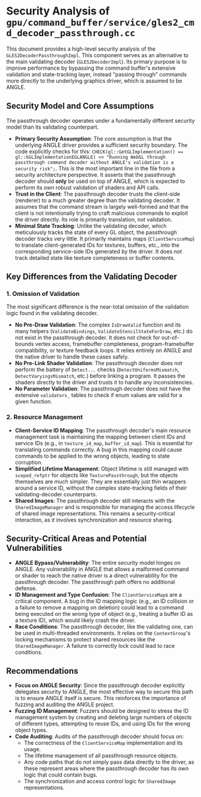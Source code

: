 # Security Analysis of `gpu/command_buffer/service/gles2_cmd_decoder_passthrough.cc`

This document provides a high-level security analysis of the `GLES2DecoderPassthroughImpl`. This component serves as an alternative to the main validating decoder (`GLES2DecoderImpl`). Its primary purpose is to improve performance by bypassing the command buffer's extensive validation and state-tracking layer, instead "passing through" commands more directly to the underlying graphics driver, which is assumed to be ANGLE.

## Security Model and Core Assumptions

The passthrough decoder operates under a fundamentally different security model than its validating counterpart.

*   **Primary Security Assumption**: The core assumption is that the underlying ANGLE driver provides a sufficient security boundary. The code explicitly checks for this: `CHECK(gl::GetGLImplementation() == gl::kGLImplementationEGLANGLE) << "Running WebGL through passthrough command decoder without ANGLE's validation is a security risk";`. This is the most important line in the file from a security architecture perspective. It asserts that the passthrough decoder should **only** be used on top of ANGLE, which is expected to perform its own robust validation of shaders and API calls.
*   **Trust in the Client**: The passthrough decoder trusts the client-side (renderer) to a much greater degree than the validating decoder. It assumes that the command stream is largely well-formed and that the client is not intentionally trying to craft malicious commands to exploit the driver directly. Its role is primarily translation, not validation.
*   **Minimal State Tracking**: Unlike the validating decoder, which meticulously tracks the state of every GL object, the passthrough decoder tracks very little. It primarily maintains maps (`ClientServiceMap`) to translate client-generated IDs for textures, buffers, etc., into the corresponding service-side IDs generated by the driver. It does not track detailed state like texture completeness or buffer contents.

## Key Differences from the Validating Decoder

### 1. Omission of Validation

The most significant difference is the near-total omission of the validation logic found in the validating decoder.

*   **No Pre-Draw Validation**: The complex `IsDrawValid` function and its many helpers (`ValidateBindings`, `ValidateStencilStateForDraw`, etc.) do not exist in the passthrough decoder. It does not check for out-of-bounds vertex access, framebuffer completeness, program-framebuffer compatibility, or texture feedback loops. It relies entirely on ANGLE and the native driver to handle these cases safely.
*   **No Pre-Link Shader Validation**: The passthrough decoder does not perform the battery of `Detect...` checks (`DetectUniformsMismatch`, `DetectVaryingsMismatch`, etc.) before linking a program. It passes the shaders directly to the driver and trusts it to handle any inconsistencies.
*   **No Parameter Validation**: The passthrough decoder does not have the extensive `validators_` tables to check if enum values are valid for a given function.

### 2. Resource Management

*   **Client-Service ID Mapping**: The passthrough decoder's main resource management task is maintaining the mapping between client IDs and service IDs (e.g., in `texture_id_map`, `buffer_id_map`). This is essential for translating commands correctly. A bug in this mapping could cause commands to be applied to the wrong objects, leading to state corruption.
*   **Simplified Lifetime Management**: Object lifetime is still managed with `scoped_refptr` for objects like `TexturePassthrough`, but the objects themselves are much simpler. They are essentially just thin wrappers around a service ID, without the complex state-tracking fields of their validating-decoder counterparts.
*   **Shared Images**: The passthrough decoder still interacts with the `SharedImageManager` and is responsible for managing the access lifecycle of shared image representations. This remains a security-critical interaction, as it involves synchronization and resource sharing.

## Security-Critical Areas and Potential Vulnerabilities

*   **ANGLE Bypass/Vulnerability**: The entire security model hinges on ANGLE. Any vulnerability in ANGLE that allows a malformed command or shader to reach the native driver is a direct vulnerability for the passthrough decoder. The passthrough path offers no additional defense.
*   **ID Management and Type Confusion**: The `ClientServiceMap`s are a critical component. A bug in the ID mapping logic (e.g., an ID collision or a failure to remove a mapping on deletion) could lead to a command being executed on the wrong type of object (e.g., treating a buffer ID as a texture ID), which would likely crash the driver.
*   **Race Conditions**: The passthrough decoder, like the validating one, can be used in multi-threaded environments. It relies on the `ContextGroup`'s locking mechanisms to protect shared resources like the `SharedImageManager`. A failure to correctly lock could lead to race conditions.

## Recommendations

*   **Focus on ANGLE Security**: Since the passthrough decoder explicitly delegates security to ANGLE, the most effective way to secure this path is to ensure ANGLE itself is secure. This reinforces the importance of fuzzing and auditing the ANGLE project.
*   **Fuzzing ID Management**: Fuzzers should be designed to stress the ID management system by creating and deleting large numbers of objects of different types, attempting to reuse IDs, and using IDs for the wrong object types.
*   **Code Auditing**: Audits of the passthrough decoder should focus on:
    *   The correctness of the `ClientServiceMap` implementation and its usage.
    *   The lifetime management of all passthrough resource objects.
    *   Any code paths that do *not* simply pass data directly to the driver, as these represent areas where the passthrough decoder has its own logic that could contain bugs.
    *   The synchronization and access control logic for `SharedImage` representations.